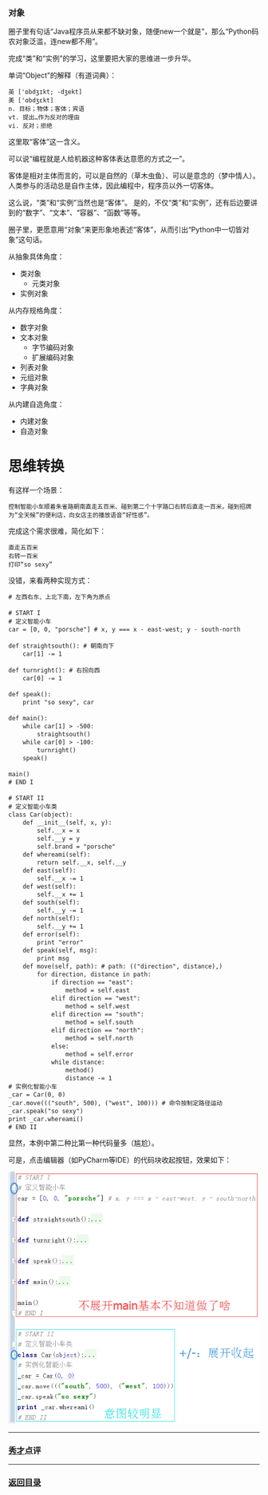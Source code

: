 ### 对象 ###
圈子里有句话“Java程序员从来都不缺对象，随便new一个就是”，那么“Python码农对象泛滥，连new都不用”。

完成“类”和“实例”的学习，这里要把大家的思维进一步升华。

单词“Object”的解释（有道词典）：

	英 ['ɒbdʒɪkt; -dʒekt]
	美 ['ɑbdʒɛkt]
	n. 目标；物体；客体；宾语
	vt. 提出…作为反对的理由
	vi. 反对；拒绝

这里取“客体”这一含义。

可以说“编程就是人给机器这种客体表达意愿的方式之一”。

客体是相对主体而言的，可以是自然的（草木虫鱼）、可以是意念的（梦中情人）。人类参与的活动总是自作主体，因此编程中，程序员以外一切客体。

这么说，“类”和“实例”当然也是“客体”。
是的，不仅“类”和“实例”，还有后边要讲到的“数字”、“文本”、“容器”、“函数”等等。

圈子里，更愿意用“对象”来更形象地表述“客体”，从而引出“Python中一切皆对象”这句话。

从抽象具体角度：

- 类对象
  - 元类对象
- 实例对象

从内存规格角度：

- 数字对象
- 文本对象
  - 字节编码对象
  - 扩展编码对象
- 列表对象
- 元组对象
- 字典对象

从内建自造角度：

- 内建对象
- 自造对象

# 思维转换

有这样一个场景：

	控制智能小车顺着朱雀路朝南直走五百米、碰到第二个十字路口右转后直走一百米，碰到招牌为“全天候”的便利店，向女店主的播放语音“好性感”。

完成这个需求很难，简化如下：

	直走五百米
	右转一百米
	打印“so sexy”

没错，来看两种实现方式：

	# 左西右东、上北下南，左下角为原点

	# START I
	# 定义智能小车
	car = [0, 0, "porsche"] # x, y === x - east-west; y - south-north

	def straightsouth(): # 朝南向下
	    car[1] -= 1

	def turnright(): # 右拐向西
	    car[0] -= 1

	def speak():
	    print "so sexy", car

	def main():
	    while car[1] > -500:
	        straightsouth()
	    while car[0] > -100:
	        turnright()
	    speak()

	main()
	# END I

	# START II
	# 定义智能小车类
	class Car(object):
	    def __init__(self, x, y):
	        self.__x = x
	        self.__y = y
			self.brand = "porsche"
	    def whereami(self):
	        return self.__x, self.__y
	    def east(self):
	        self.__x -= 1
	    def west(self):
	        self.__x += 1
	    def south(self):
	        self.__y -= 1
	    def north(self):
	        self.__y += 1
	    def error(self):
	        print "error"
	    def speak(self, msg):
	        print msg
	    def move(self, path): # path: (("direction", distance),)
	        for direction, distance in path:
	            if direction == "east":
	                method = self.east
	            elif direction == "west":
	                method = self.west
	            elif direction == "south":
	                method = self.south
	            elif direction == "north":
	                method = self.north
	            else:
	                method = self.error
	            while distance:
	                method()
	                distance -= 1
	# 实例化智能小车
	_car = Car(0, 0)
	_car.move((("south", 500), ("west", 100))) # 命令按制定路径运动
	_car.speak("so sexy")
	print _car.whereami()
	# END II

显然，本例中第二种比第一种代码量多（尴尬）。

可是，点击编辑器（如PyCharm等IDE）的代码块收起按钮，效果如下：

  ![OPP-OOP][0]

---
### [秀才](http://zhouguoqiang.cn/ "作者")点评 ###

---
### [返回目录](../../Python半深入讲义/背诵默写.md "背诵默写") ###
[0]: ../../illustration/OPP-OOP-Code-Block.png "OPP-OOP"